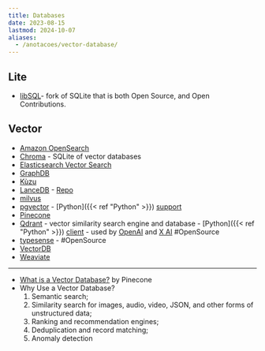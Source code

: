 ```yaml
---
title: Databases
date: 2023-08-15
lastmod: 2024-10-07
aliases:
  - /anotacoes/vector-database/
---
```

## Lite
- [libSQL](https://github.com/tursodatabase/libsql)- fork of SQLite that is both Open Source, and Open Contributions.
## Vector
- [Amazon OpenSearch](https://aws.amazon.com/opensearch-service/serverless-vector-engine/)
- [Chroma](https://www.trychroma.com/) - SQLite of vector databases
- [Elasticsearch Vector Search](https://www.elastic.co/what-is/vector-search)
- [GraphDB](https://graphdb.ontotext.com/)
- [Kùzu](https://kuzudb.com/)
- [LanceDB](https://lancedb.com/) - [Repo](https://github.com/lancedb/lancedb)
- [milvus](https://milvus.io/)
- [pgvector](https://github.com/pgvector/pgvector) - [Python]({{< ref "Python" >}}) [support](https://github.com/pgvector/pgvector-python)
- [Pinecone](https://www.pinecone.io/)
- [Qdrant](https://qdrant.tech/) - vector similarity search engine and database - [Python]({{< ref "Python" >}}) [client](https://github.com/qdrant/qdrant-client) - used by [OpenAI](https://twitter.com/altryne/status/1721989500291989585) and [X AI](https://twitter.com/qdrant_engine/status/1721097971830260030) #OpenSource
- [typesense](https://typesense.org/) - #OpenSource
- [VectorDB](https://github.com/vectordb-io/vectordb)
- [Weaviate](https://weaviate.io/)
-----
- [What is a Vector Database?](https://www.pinecone.io/learn/vector-database/) by Pinecone
- Why Use a Vector Database?
	1. Semantic search;
	2. Similarity search for images, audio, video, JSON, and other forms of unstructured data;
	3. Ranking and recommendation engines;
	4. Deduplication and record matching;
	5. Anomaly detection
